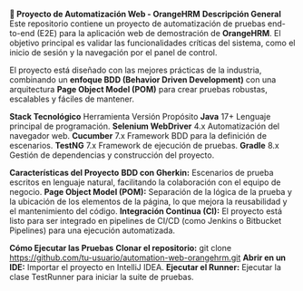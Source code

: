 **🚀 Proyecto de Automatización Web - OrangeHRM**
**Descripción General**
Este repositorio contiene un proyecto de automatización de pruebas end-to-end (E2E) para la aplicación web de demostración de **OrangeHRM**. El objetivo principal es validar las funcionalidades críticas del sistema, como el inicio de sesión y la navegación por el panel de control.

El proyecto está diseñado con las mejores prácticas de la industria, combinando un **enfoque BDD (Behavior Driven Development)** con una arquitectura **Page Object Model (POM)** para crear pruebas robustas, escalables y fáciles de mantener.

**Stack Tecnológico**
Herramienta	Versión	Propósito
**Java**	17+	Lenguaje principal de programación.
**Selenium WebDriver**	4.x	Automatización del navegador web.
**Cucumber**	7.x	Framework BDD para la definición de escenarios.
**TestNG**	7.x	Framework de ejecución de pruebas.
**Gradle**	8.x	Gestión de dependencias y construcción del proyecto.

**Características del Proyecto**
**BDD con Gherkin:** Escenarios de prueba escritos en lenguaje natural, facilitando la colaboración con el equipo de negocio.
**Page Object Model (POM):** Separación de la lógica de la prueba y la ubicación de los elementos de la página, lo que mejora la reusabilidad y el mantenimiento del código.
**Integración Continua (CI):** El proyecto está listo para ser integrado en pipelines de CI/CD (como Jenkins o Bitbucket Pipelines) para una ejecución automatizada.

**Cómo Ejecutar las Pruebas**
**Clonar el repositorio:** git clone https://github.com/tu-usuario/automation-web-orangehrm.git
**Abrir en un IDE:** Importar el proyecto en IntelliJ IDEA.
**Ejecutar el Runner:** Ejecutar la clase TestRunner para iniciar la suite de pruebas.
